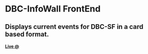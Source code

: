 # DBC-InfoWall FrontEnd

## Displays current events for DBC-SF in a card based format.

#### [Live @](http://dbc-infowall.herokuapp.com)
